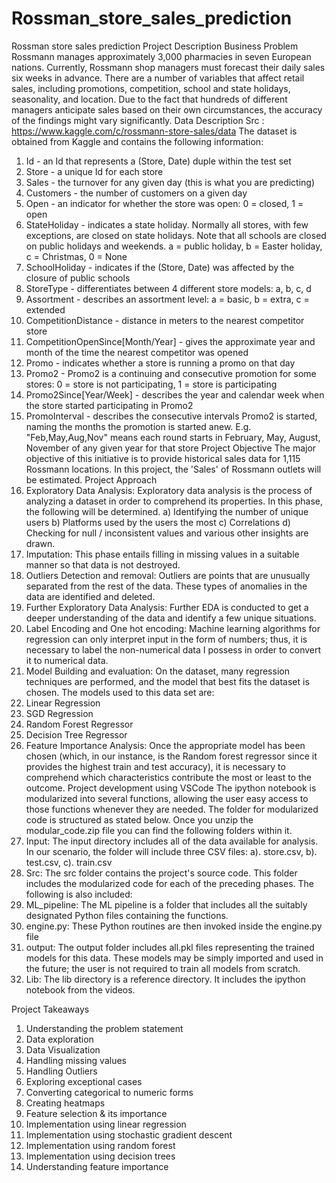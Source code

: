 # Rossman_store_sales_prediction

Rossman store sales prediction Project Description 
Business Problem 
Rossmann manages approximately 3,000 pharmacies in seven European nations. Currently, Rossmann shop managers must forecast their daily sales six weeks in advance. There are a number of variables that affect retail sales, including promotions, competition, school and state holidays, seasonality, and location. Due to the fact that hundreds of different managers anticipate sales based on their own circumstances, the accuracy of the findings might vary significantly.
Data Description
Src : https://www.kaggle.com/c/rossmann-store-sales/data 
The dataset is obtained from Kaggle and contains the following information:
1.	Id - an Id that represents a (Store, Date) duple within the test set 
2.	Store - a unique Id for each store 
3.	Sales - the turnover for any given day (this is what you are predicting) 
4.	Customers - the number of customers on a given day 
5.	Open - an indicator for whether the store was open: 0 = closed, 1 = open 
6.	StateHoliday - indicates a state holiday. Normally all stores, with few exceptions, are closed on state holidays. Note that all schools are closed on public holidays and weekends. a = public holiday, b = Easter holiday, c = Christmas, 0 = None 
7.	SchoolHoliday - indicates if the (Store, Date) was affected by the closure of public schools 
8.	StoreType - differentiates between 4 different store models: a, b, c, d 
9.	Assortment - describes an assortment level: a = basic, b = extra, c = extended 
10.	CompetitionDistance - distance in meters to the nearest competitor store 
11.	CompetitionOpenSince[Month/Year] - gives the approximate year and month of the time the nearest competitor was opened 
12.	Promo - indicates whether a store is running a promo on that day 
13.	Promo2 - Promo2 is a continuing and consecutive promotion for some stores: 0 = store is not participating, 1 = store is participating 
14.	Promo2Since[Year/Week] - describes the year and calendar week when the store started participating in Promo2 
15.	PromoInterval - describes the consecutive intervals Promo2 is started, naming the months the promotion is started anew. E.g. "Feb,May,Aug,Nov" means each round starts in February, May, August, November of any given year for that store 
Project Objective 
The major objective of this initiative is to provide historical sales data for 1,115 Rossmann locations. In this project, the 'Sales' of Rossmann outlets will be estimated.
Project Approach 
1.	Exploratory Data Analysis: Exploratory data analysis is the process of analyzing a dataset in order to comprehend its properties. In this phase, the following will be determined.
a)	Identifying the number of unique users 
b)	Platforms used by the users the most 
c)	Correlations 
d)	Checking for null / inconsistent values and various other insights are drawn. 
2.	Imputation: This phase entails filling in missing values in a suitable manner so that data is not destroyed.
3.	Outliers Detection and removal: Outliers are points that are unusually separated from the rest of the data. These types of anomalies in the data are identified and deleted.
4.	Further Exploratory Data Analysis: Further EDA is conducted to get a deeper understanding of the data and identify a few unique situations.
5.	Label Encoding and One hot encoding: Machine learning algorithms for regression can only interpret input in the form of numbers; thus, it is necessary to label the non-numerical data I possess in order to convert it to numerical data.
6.	Model Building and evaluation: On the dataset, many regression techniques are performed, and the model that best fits the dataset is chosen. The models used to this data set are:
1.	Linear Regression 
2.	SGD Regression 
3.	Random Forest Regressor 
4.	Decision Tree Regressor 
7.	Feature Importance Analysis: Once the appropriate model has been chosen (which, in our instance, is the Random forest regressor since it provides the highest train and test accuracy), it is necessary to comprehend which characteristics contribute the most or least to the outcome.
Project development using VSCode
The ipython notebook is modularized into several functions, allowing the user easy access to those functions whenever they are needed. The folder for modularized code is structured as stated below.
Once you unzip the modular_code.zip file you can find the following folders within it. 
1.	Input: The input directory includes all of the data available for analysis. In our scenario, the folder will include three CSV files: a). store.csv, b). test.csv, c). train.csv 
2.	Src: The src folder contains the project's source code. This folder includes the modularized code for each of the preceding phases. The following is also included:
1.	ML_pipeline: The ML pipeline is a folder that includes all the suitably designated Python files containing the functions.
2.	engine.py: These Python routines are then invoked inside the engine.py file
3.	output: The output folder includes all.pkl files representing the trained models for this data. These models may be simply imported and used in the future; the user is not required to train all models from scratch.
4.	Lib: The lib directory is a reference directory. It includes the ipython notebook from the videos.
 
Project Takeaways 
1.	Understanding the problem statement 
2.	Data exploration 
3.	Data Visualization 
4.	Handling missing values 
5.	Handling Outliers 
6.	Exploring exceptional cases 
7.	Converting categorical to numeric forms 
8.	Creating heatmaps 
9.	Feature selection & its importance 
10.	Implementation using linear regression 
11.	Implementation using stochastic gradient descent 
12.	Implementation using random forest 
13.	Implementation using decision trees 
14.	Understanding feature importance 


